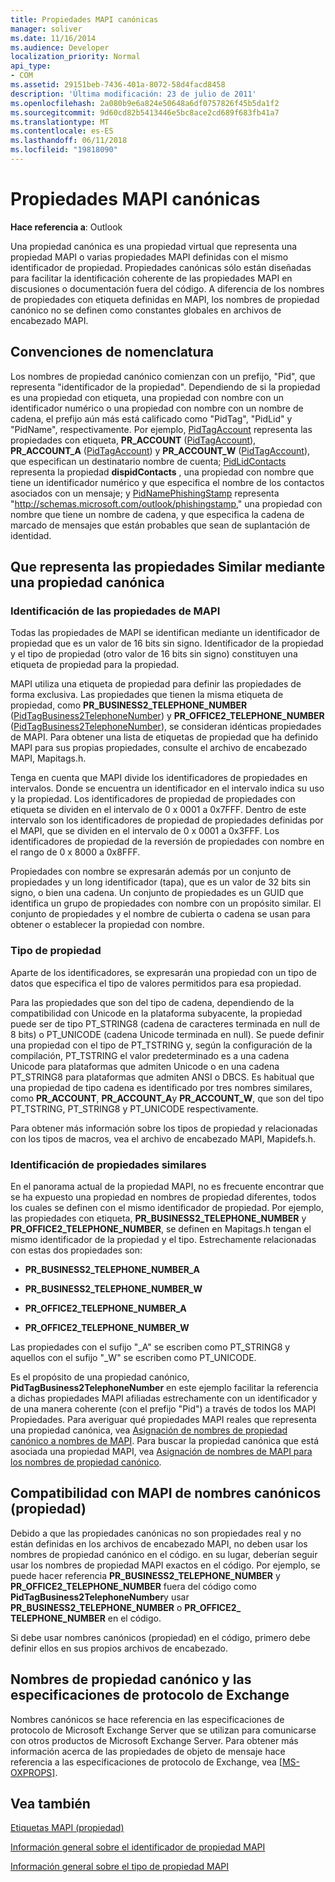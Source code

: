 ```yaml
---
title: Propiedades MAPI canónicas
manager: soliver
ms.date: 11/16/2014
ms.audience: Developer
localization_priority: Normal
api_type:
- COM
ms.assetid: 29151beb-7436-401a-8072-58d4facd8458
description: 'Última modificación: 23 de julio de 2011'
ms.openlocfilehash: 2a080b9e6a824e50648a6df0757826f45b5da1f2
ms.sourcegitcommit: 9d60cd82b5413446e5bc8ace2cd689f683fb41a7
ms.translationtype: MT
ms.contentlocale: es-ES
ms.lasthandoff: 06/11/2018
ms.locfileid: "19818090"
---
```

# <a name="mapi-canonical-properties"></a>Propiedades MAPI canónicas

  
  
**Hace referencia a**: Outlook 
  
Una propiedad canónica es una propiedad virtual que representa una propiedad MAPI o varias propiedades MAPI definidas con el mismo identificador de propiedad. Propiedades canónicas sólo están diseñadas para facilitar la identificación coherente de las propiedades MAPI en discusiones o documentación fuera del código. A diferencia de los nombres de propiedades con etiqueta definidas en MAPI, los nombres de propiedad canónico no se definen como constantes globales en archivos de encabezado MAPI.
  
## <a name="naming-conventions"></a>Convenciones de nomenclatura

Los nombres de propiedad canónico comienzan con un prefijo, "Pid", que representa "identificador de la propiedad". Dependiendo de si la propiedad es una propiedad con etiqueta, una propiedad con nombre con un identificador numérico o una propiedad con nombre con un nombre de cadena, el prefijo aún más está calificado como "PidTag", "PidLid" y "PidName", respectivamente. Por ejemplo, [PidTagAccount](pidtagaccount-canonical-property.md) representa las propiedades con etiqueta, **PR_ACCOUNT** ([PidTagAccount](pidtagaccount-canonical-property.md)), **PR_ACCOUNT_A** ([PidTagAccount](pidtagaccount-canonical-property.md)) y **PR_ACCOUNT_W** ([PidTagAccount](pidtagaccount-canonical-property.md)), que especifican un destinatario nombre de cuenta; [PidLidContacts](pidlidcontacts-canonical-property.md) representa la propiedad **dispidContacts** , una propiedad con nombre que tiene un identificador numérico y que especifica el nombre de los contactos asociados con un mensaje; y [PidNamePhishingStamp](pidnamephishingstamp-canonical-property.md) representa "http://schemas.microsoft.com/outlook/phishingstamp," una propiedad con nombre que tiene un nombre de cadena, y que especifica la cadena de marcado de mensajes que están probables que sean de suplantación de identidad. 
  
## <a name="representing-similar-properties-using-one-canonical-property"></a>Que representa las propiedades Similar mediante una propiedad canónica

### <a name="identifying-properties-in-mapi"></a>Identificación de las propiedades de MAPI

Todas las propiedades de MAPI se identifican mediante un identificador de propiedad que es un valor de 16 bits sin signo. Identificador de la propiedad y el tipo de propiedad (otro valor de 16 bits sin signo) constituyen una etiqueta de propiedad para la propiedad. 
  
MAPI utiliza una etiqueta de propiedad para definir las propiedades de forma exclusiva. Las propiedades que tienen la misma etiqueta de propiedad, como **PR_BUSINESS2_TELEPHONE_NUMBER** ([PidTagBusiness2TelephoneNumber](pidtagbusiness2telephonenumber-canonical-property.md)) y **PR_OFFICE2_TELEPHONE_NUMBER** ([PidTagBusiness2TelephoneNumber](pidtagbusiness2telephonenumber-canonical-property.md)), se consideran idénticas propiedades de MAPI. Para obtener una lista de etiquetas de propiedad que ha definido MAPI para sus propias propiedades, consulte el archivo de encabezado MAPI, Mapitags.h.
  
Tenga en cuenta que MAPI divide los identificadores de propiedades en intervalos. Donde se encuentra un identificador en el intervalo indica su uso y la propiedad. Los identificadores de propiedad de propiedades con etiqueta se dividen en el intervalo de 0 x 0001 a 0x7FFF. Dentro de este intervalo son los identificadores de propiedad de propiedades definidas por el MAPI, que se dividen en el intervalo de 0 x 0001 a 0x3FFF. Los identificadores de propiedad de la reversión de propiedades con nombre en el rango de 0 x 8000 a 0x8FFF. 
  
Propiedades con nombre se expresarán además por un conjunto de propiedades y un long identificador (tapa), que es un valor de 32 bits sin signo, o bien una cadena. Un conjunto de propiedades es un GUID que identifica un grupo de propiedades con nombre con un propósito similar. El conjunto de propiedades y el nombre de cubierta o cadena se usan para obtener o establecer la propiedad con nombre.
  
### <a name="property-type"></a>Tipo de propiedad

Aparte de los identificadores, se expresarán una propiedad con un tipo de datos que especifica el tipo de valores permitidos para esa propiedad.
  
Para las propiedades que son del tipo de cadena, dependiendo de la compatibilidad con Unicode en la plataforma subyacente, la propiedad puede ser de tipo PT_STRING8 (cadena de caracteres terminada en null de 8 bits) o PT_UNICODE (cadena Unicode terminada en null). Se puede definir una propiedad con el tipo de PT_TSTRING y, según la configuración de la compilación, PT_TSTRING el valor predeterminado es a una cadena Unicode para plataformas que admiten Unicode o en una cadena PT_STRING8 para plataformas que admiten ANSI o DBCS. Es habitual que una propiedad de tipo cadena es identificado por tres nombres similares, como **PR_ACCOUNT**, **PR_ACCOUNT_A**y **PR_ACCOUNT_W**, que son del tipo PT_TSTRING, PT_STRING8 y PT_UNICODE respectivamente.
  
Para obtener más información sobre los tipos de propiedad y relacionadas con los tipos de macros, vea el archivo de encabezado MAPI, Mapidefs.h.
  
### <a name="identifying-similar-properties"></a>Identificación de propiedades similares

En el panorama actual de la propiedad MAPI, no es frecuente encontrar que se ha expuesto una propiedad en nombres de propiedad diferentes, todos los cuales se definen con el mismo identificador de propiedad. Por ejemplo, las propiedades con etiqueta, **PR_BUSINESS2_TELEPHONE_NUMBER** y **PR_OFFICE2_TELEPHONE_NUMBER**, se definen en Mapitags.h tengan el mismo identificador de la propiedad y el tipo. Estrechamente relacionadas con estas dos propiedades son:
  
- **PR_BUSINESS2_TELEPHONE_NUMBER_A**
    
- **PR_BUSINESS2_TELEPHONE_NUMBER_W**
    
- **PR_OFFICE2_TELEPHONE_NUMBER_A**
    
- **PR_OFFICE2_TELEPHONE_NUMBER_W**
    
Las propiedades con el sufijo "_A" se escriben como PT_STRING8 y aquellos con el sufijo "_W" se escriben como PT_UNICODE.
  
Es el propósito de una propiedad canónico, **PidTagBusiness2TelephoneNumber** en este ejemplo facilitar la referencia a dichas propiedades MAPI afiliadas estrechamente con un identificador y de una manera coherente (con el prefijo "Pid") a través de todos los MAPI Propiedades. Para averiguar qué propiedades MAPI reales que representa una propiedad canónica, vea [Asignación de nombres de propiedad canónico a nombres de MAPI](mapping-canonical-property-names-to-mapi-names.md). Para buscar la propiedad canónica que está asociada una propiedad MAPI, vea [Asignación de nombres de MAPI para los nombres de propiedad canónico](mapping-mapi-names-to-canonical-property-names.md).
  
## <a name="mapi-support-of-canonical-property-names"></a>Compatibilidad con MAPI de nombres canónicos (propiedad)

Debido a que las propiedades canónicas no son propiedades real y no están definidas en los archivos de encabezado MAPI, no deben usar los nombres de propiedad canónico en el código. en su lugar, deberían seguir usar los nombres de propiedad MAPI exactos en el código. Por ejemplo, se puede hacer referencia **PR_BUSINESS2_TELEPHONE_NUMBER** y **PR_OFFICE2_TELEPHONE_NUMBER** fuera del código como **PidTagBusiness2TelephoneNumber**y usar **PR_BUSINESS2_TELEPHONE_NUMBER** o **PR_OFFICE2_ TELEPHONE_NUMBER** en el código. 
  
Si debe usar nombres canónicos (propiedad) en el código, primero debe definir ellos en sus propios archivos de encabezado.
  
## <a name="canonical-property-names-and-exchange-protocol-specifications"></a>Nombres de propiedad canónico y las especificaciones de protocolo de Exchange

Nombres canónicos se hace referencia en las especificaciones de protocolo de Microsoft Exchange Server que se utilizan para comunicarse con otros productos de Microsoft Exchange Server. Para obtener más información acerca de las propiedades de objeto de mensaje hace referencia a las especificaciones de protocolo de Exchange, vea [[MS-OXPROPS]](http://msdn.microsoft.com/library/f6ab1613-aefe-447d-a49c-18217230b148%28Office.15%29.aspx).
  
## <a name="see-also"></a>Vea también



[Etiquetas MAPI (propiedad)](mapi-property-tags.md)
  
[Información general sobre el identificador de propiedad MAPI](mapi-property-identifier-overview.md)
  
[Información general sobre el tipo de propiedad MAPI](mapi-property-type-overview.md)

